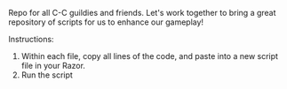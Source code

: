 Repo for all C-C guildies and friends. Let's work together to bring a great repository of scripts for us to enhance our gameplay! 

Instructions: 
1. Within each file, copy all lines of the code, and paste into a new script file in your Razor. 
2. Run the script
